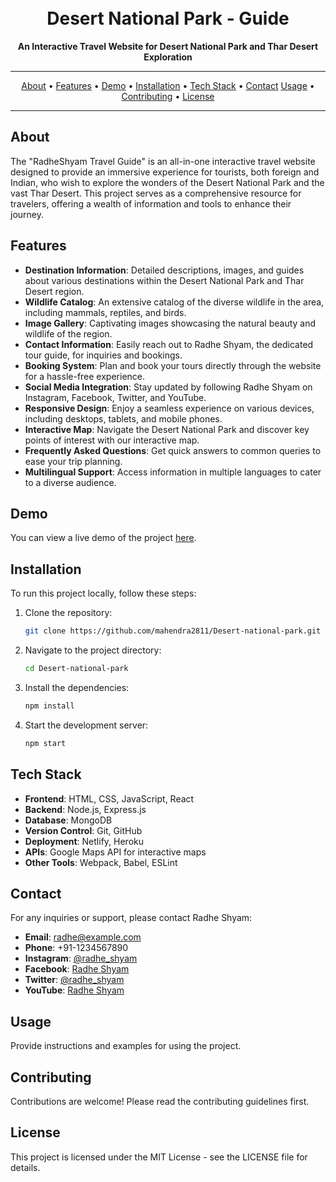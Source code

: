 <h1 align="center">
  <!-- <img src="https://your-repo-image-url.png" alt="RadheShyam Travel Guide"> -->
  <br>
  Desert National Park - Guide
</h1>

<p align="center">
  <strong>An Interactive Travel Website for Desert National Park and Thar Desert Exploration</strong>
</p>

<p align="center">
  <!-- <a href="https://github.com/mahendra2811/Desert-national-park" target="_blank">
    <img src="https://img.shields.io/github/stars/mahendra2811/Desert-national-park.svg" alt="GitHub stars">
  </a> -->
  <!-- <a href="https://github.com/mahendra2811/Desert-national-park/issues" target="_blank">
    <img src="https://img.shields.io/github/issues/mahendra2811/Desert-national-park.svg" alt="GitHub issues">
  </a>
  <a href="https://github.com/mahendra2811/Desert-national-park/pulls" target="_blank">
    <img src="https://img.shields.io/github/issues-pr/mahendra2811/Desert-national-park.svg" alt="GitHub pull requests">
  </a> -->
</p>

---

<p align="center">
  <a href="#about">About</a> •
  <a href="#features">Features</a> •
  <a href="#demo">Demo</a> •
  <a href="#installation">Installation</a> •
  <a href="#tech-stack">Tech Stack</a> •
  <a href="#contact">Contact</a>
  <a href="#usage">Usage</a> •
  <a href="#contributing">Contributing</a> •
  <a href="#license">License</a>
</p>

---

## About
The "RadheShyam Travel Guide" is an all-in-one interactive travel website designed to provide an immersive experience for tourists, both foreign and Indian, who wish to explore the wonders of the Desert National Park and the vast Thar Desert. This project serves as a comprehensive resource for travelers, offering a wealth of information and tools to enhance their journey.

## Features
- **Destination Information**: Detailed descriptions, images, and guides about various destinations within the Desert National Park and Thar Desert region.
- **Wildlife Catalog**: An extensive catalog of the diverse wildlife in the area, including mammals, reptiles, and birds.
- **Image Gallery**: Captivating images showcasing the natural beauty and wildlife of the region.
- **Contact Information**: Easily reach out to Radhe Shyam, the dedicated tour guide, for inquiries and bookings.
- **Booking System**: Plan and book your tours directly through the website for a hassle-free experience.
- **Social Media Integration**: Stay updated by following Radhe Shyam on Instagram, Facebook, Twitter, and YouTube.
- **Responsive Design**: Enjoy a seamless experience on various devices, including desktops, tablets, and mobile phones.
- **Interactive Map**: Navigate the Desert National Park and discover key points of interest with our interactive map.
- **Frequently Asked Questions**: Get quick answers to common queries to ease your trip planning.
- **Multilingual Support**: Access information in multiple languages to cater to a diverse audience.

## Demo
You can view a live demo of the project [here](https://desertnationalparksafari.com/).

## Installation
To run this project locally, follow these steps:

1. Clone the repository:
    ```sh
    git clone https://github.com/mahendra2811/Desert-national-park.git
    ```
2. Navigate to the project directory:
    ```sh
    cd Desert-national-park
    ```
3. Install the dependencies:
    ```sh
    npm install
    ```
4. Start the development server:
    ```sh
    npm start
    ```

## Tech Stack
- **Frontend**: HTML, CSS, JavaScript, React
- **Backend**: Node.js, Express.js
- **Database**: MongoDB
- **Version Control**: Git, GitHub
- **Deployment**: Netlify, Heroku
- **APIs**: Google Maps API for interactive maps
- **Other Tools**: Webpack, Babel, ESLint

## Contact
For any inquiries or support, please contact Radhe Shyam:
- **Email**: radhe@example.com
- **Phone**: +91-1234567890
- **Instagram**: [@radhe_shyam](https://instagram.com/radhe_shyam)
- **Facebook**: [Radhe Shyam](https://facebook.com/radhe_shyam)
- **Twitter**: [@radhe_shyam](https://twitter.com/radhe_shyam)
- **YouTube**: [Radhe Shyam](https://youtube.com/radhe_shyam)

## Usage
Provide instructions and examples for using the project.

## Contributing
Contributions are welcome! Please read the contributing guidelines first.

## License
This project is licensed under the MIT License - see the LICENSE file for details.